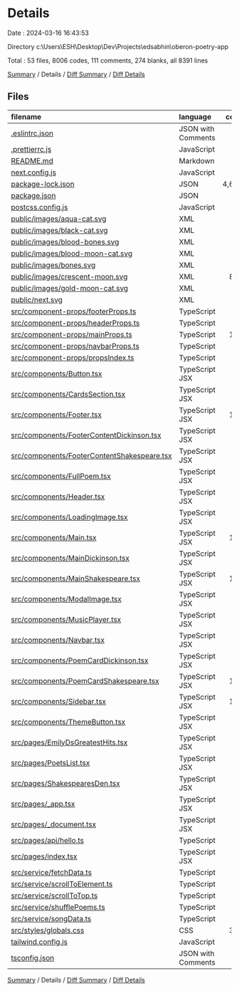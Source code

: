 # Details

Date : 2024-03-16 16:43:53

Directory c:\\Users\\ESH\\Desktop\\Dev\\Projects\\edsabhin\\oberon-poetry-app

Total : 53 files, 8006 codes, 111 comments, 274 blanks, all 8391 lines

[Summary](results.md) / Details / [Diff Summary](diff.md) / [Diff Details](diff-details.md)

## Files

| filename                                                                                    | language           |  code | comment | blank | total |
| :------------------------------------------------------------------------------------------ | :----------------- | ----: | ------: | ----: | ----: |
| [.eslintrc.json](/.eslintrc.json)                                                           | JSON with Comments |     3 |       0 |     1 |     4 |
| [.prettierrc.js](/.prettierrc.js)                                                           | JavaScript         |     5 |       0 |     1 |     6 |
| [README.md](/README.md)                                                                     | Markdown           |     9 |       0 |     2 |    11 |
| [next.config.js](/next.config.js)                                                           | JavaScript         |    20 |       1 |     2 |    23 |
| [package-lock.json](/package-lock.json)                                                     | JSON               | 4,639 |       0 |     1 | 4,640 |
| [package.json](/package.json)                                                               | JSON               |    34 |       0 |     1 |    35 |
| [postcss.config.js](/postcss.config.js)                                                     | JavaScript         |     6 |       0 |     1 |     7 |
| [public/images/aqua-cat.svg](/public/images/aqua-cat.svg)                                   | XML                |    14 |       0 |     1 |    15 |
| [public/images/black-cat.svg](/public/images/black-cat.svg)                                 | XML                |    28 |       0 |     2 |    30 |
| [public/images/blood-bones.svg](/public/images/blood-bones.svg)                             | XML                |     8 |       0 |     1 |     9 |
| [public/images/blood-moon-cat.svg](/public/images/blood-moon-cat.svg)                       | XML                |    14 |       0 |     1 |    15 |
| [public/images/bones.svg](/public/images/bones.svg)                                         | XML                |     4 |       0 |     1 |     5 |
| [public/images/crescent-moon.svg](/public/images/crescent-moon.svg)                         | XML                |   810 |       0 |     1 |   811 |
| [public/images/gold-moon-cat.svg](/public/images/gold-moon-cat.svg)                         | XML                |    33 |       0 |     1 |    34 |
| [public/next.svg](/public/next.svg)                                                         | XML                |     1 |       0 |     0 |     1 |
| [src/component-props/footerProps.ts](/src/component-props/footerProps.ts)                   | TypeScript         |    72 |       0 |     2 |    74 |
| [src/component-props/headerProps.ts](/src/component-props/headerProps.ts)                   | TypeScript         |    58 |       0 |     2 |    60 |
| [src/component-props/mainProps.ts](/src/component-props/mainProps.ts)                       | TypeScript         |   153 |       0 |     2 |   155 |
| [src/component-props/navbarProps.ts](/src/component-props/navbarProps.ts)                   | TypeScript         |    30 |       0 |     2 |    32 |
| [src/component-props/propsIndex.ts](/src/component-props/propsIndex.ts)                     | TypeScript         |     3 |       0 |     1 |     4 |
| [src/components/Button.tsx](/src/components/Button.tsx)                                     | TypeScript JSX     |    19 |       0 |     5 |    24 |
| [src/components/CardsSection.tsx](/src/components/CardsSection.tsx)                         | TypeScript JSX     |    77 |       0 |     5 |    82 |
| [src/components/Footer.tsx](/src/components/Footer.tsx)                                     | TypeScript JSX     |   158 |       1 |    11 |   170 |
| [src/components/FooterContentDickinson.tsx](/src/components/FooterContentDickinson.tsx)     | TypeScript JSX     |    63 |       0 |     9 |    72 |
| [src/components/FooterContentShakespeare.tsx](/src/components/FooterContentShakespeare.tsx) | TypeScript JSX     |    65 |       0 |     9 |    74 |
| [src/components/FullPoem.tsx](/src/components/FullPoem.tsx)                                 | TypeScript JSX     |    88 |       1 |     9 |    98 |
| [src/components/Header.tsx](/src/components/Header.tsx)                                     | TypeScript JSX     |    57 |       1 |     9 |    67 |
| [src/components/LoadingImage.tsx](/src/components/LoadingImage.tsx)                         | TypeScript JSX     |    19 |       0 |     4 |    23 |
| [src/components/Main.tsx](/src/components/Main.tsx)                                         | TypeScript JSX     |   101 |       2 |    13 |   116 |
| [src/components/MainDickinson.tsx](/src/components/MainDickinson.tsx)                       | TypeScript JSX     |    72 |       1 |    10 |    83 |
| [src/components/MainShakespeare.tsx](/src/components/MainShakespeare.tsx)                   | TypeScript JSX     |   102 |       2 |    11 |   115 |
| [src/components/ModalImage.tsx](/src/components/ModalImage.tsx)                             | TypeScript JSX     |    45 |      30 |     7 |    82 |
| [src/components/MusicPlayer.tsx](/src/components/MusicPlayer.tsx)                           | TypeScript JSX     |    99 |       2 |    21 |   122 |
| [src/components/Navbar.tsx](/src/components/Navbar.tsx)                                     | TypeScript JSX     |    64 |       1 |     8 |    73 |
| [src/components/PoemCardDickinson.tsx](/src/components/PoemCardDickinson.tsx)               | TypeScript JSX     |    66 |       1 |     9 |    76 |
| [src/components/PoemCardShakespeare.tsx](/src/components/PoemCardShakespeare.tsx)           | TypeScript JSX     |   102 |       1 |     9 |   112 |
| [src/components/Sidebar.tsx](/src/components/Sidebar.tsx)                                   | TypeScript JSX     |   114 |       1 |    16 |   131 |
| [src/components/ThemeButton.tsx](/src/components/ThemeButton.tsx)                           | TypeScript JSX     |    51 |       1 |     9 |    61 |
| [src/pages/EmilyDsGreatestHits.tsx](/src/pages/EmilyDsGreatestHits.tsx)                     | TypeScript JSX     |    64 |       1 |     9 |    74 |
| [src/pages/PoetsList.tsx](/src/pages/PoetsList.tsx)                                         | TypeScript JSX     |    59 |       2 |     6 |    67 |
| [src/pages/ShakespearesDen.tsx](/src/pages/ShakespearesDen.tsx)                             | TypeScript JSX     |    92 |       4 |    11 |   107 |
| [src/pages/\_app.tsx](/src/pages/_app.tsx)                                                  | TypeScript JSX     |    11 |       0 |     3 |    14 |
| [src/pages/\_document.tsx](/src/pages/_document.tsx)                                        | TypeScript JSX     |    12 |       0 |     2 |    14 |
| [src/pages/api/hello.ts](/src/pages/api/hello.ts)                                           | TypeScript         |    10 |       1 |     3 |    14 |
| [src/pages/index.tsx](/src/pages/index.tsx)                                                 | TypeScript JSX     |    17 |       0 |     2 |    19 |
| [src/service/fetchData.ts](/src/service/fetchData.ts)                                       | TypeScript         |     8 |       0 |     1 |     9 |
| [src/service/scrollToElement.ts](/src/service/scrollToElement.ts)                           | TypeScript         |     9 |       0 |     1 |    10 |
| [src/service/scrollToTop.ts](/src/service/scrollToTop.ts)                                   | TypeScript         |     6 |       0 |     1 |     7 |
| [src/service/shufflePoems.ts](/src/service/shufflePoems.ts)                                 | TypeScript         |     5 |       0 |     3 |     8 |
| [src/service/songData.ts](/src/service/songData.ts)                                         | TypeScript         |    20 |       0 |     1 |    21 |
| [src/styles/globals.css](/src/styles/globals.css)                                           | CSS                |   338 |      55 |    28 |   421 |
| [tailwind.config.js](/tailwind.config.js)                                                   | JavaScript         |    25 |       2 |     2 |    29 |
| [tsconfig.json](/tsconfig.json)                                                             | JSON with Comments |    24 |       0 |     1 |    25 |

[Summary](results.md) / Details / [Diff Summary](diff.md) / [Diff Details](diff-details.md)
